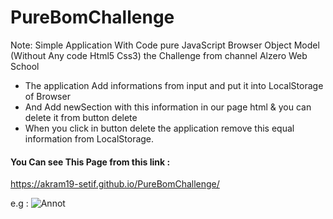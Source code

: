 # PureBomChallenge
Note: Simple Application With Code pure JavaScript Browser Object Model (Without Any code Html5 Css3)
 the Challenge  from channel Alzero Web School 
 - The application Add informations from input and put it into LocalStorage of Browser
 - And Add newSection with this information in our page html & you can delete it from button delete
 -  When you click in button delete the application remove this equal information from LocalStorage.
#### You Can see This Page from this link :
https://akram19-setif.github.io/PureBomChallenge/

e.g : ![Annot](https://user-images.githubusercontent.com/68381041/158701343-21d6fe6f-00ec-4a12-ab93-0feb1ae92f29.png)


